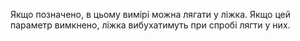 Якщо позначено, в цьому вимірі можна лягати у ліжка.
Якщо цей параметр вимкнено, ліжка вибухатимуть при спробі лягти у них.